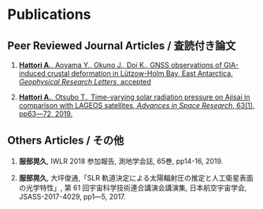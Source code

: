 # Publications

## Peer Reviewed Journal Articles / 査読付き論文
1. [**Hattori A.**, Aoyama Y., Okuno J., Doi K., GNSS observations of GIA-induced crustal deformation in Lützow-Holm Bay, East Antarctica, *Geophysical Research Letters*, accepted](https://agupubs.onlinelibrary.wiley.com/doi/abs/10.1029/2021GL093479)

1. [**Hattori A.**, Otsubo T., Time-varying solar radiation pressure on Ajisai in comparison with LAGEOS satellites, *Advances in Space Research*, 63(1), pp63―72, 2019.](https://www.sciencedirect.com/science/article/pii/S0273117718306197)

## Others Articles / その他
1. **服部晃久**, IWLR 2018 参加報告, 測地学会誌, 65巻, pp14-16, 2019.

1. **服部晃久**, 大坪俊通,「SLR 軌道決定による太陽輻射圧の推定と人工衛星表面の光学特性」, 第 61 回宇宙科学技術連合講演会講演集, 日本航空宇宙学会, JSASS-2017-4029, pp1―5, 2017.
